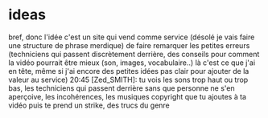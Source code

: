 # ideas


bref, donc l'idée c'est un site qui vend comme service 
(désolé je vais faire une structure de phrase merdique)
de faire remarquer les petites erreurs (techniciens qui passent discrètement derrière, 
des conseils pour comment la vidéo pourrait être mieux (son, images, vocabulaire..) 
là c'est ce que j'ai en tête, même si j'ai encore des petites idées pas clair pour ajouter de la valeur au service)
20:45 [Zed_SMITH]: tu vois les sons trop haut ou trop bas, 
les techniciens qui passent derrière sans que personne ne s'en aperçoive, les incohérences, 
les musiques copyright que tu ajoutes à ta vidéo puis te prend un strike, des trucs du genre
